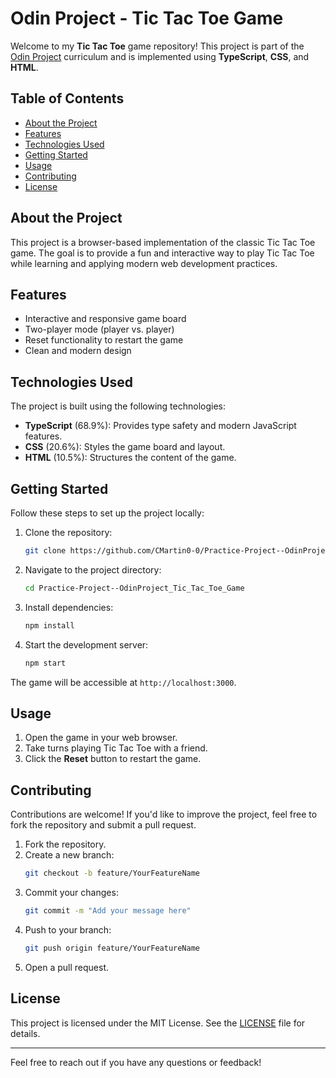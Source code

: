 # Odin Project - Tic Tac Toe Game 

Welcome to my **Tic Tac Toe** game repository! This project is part of the [Odin Project]([https://www.theodinproject.com/](https://www.theodinproject.com/lessons/node-path-javascript-tic-tac-toe)) curriculum and is implemented using **TypeScript**, **CSS**, and **HTML**.

## Table of Contents

- [About the Project](#about-the-project)
- [Features](#features)
- [Technologies Used](#technologies-used)
- [Getting Started](#getting-started)
- [Usage](#usage)
- [Contributing](#contributing)
- [License](#license)

## About the Project

This project is a browser-based implementation of the classic Tic Tac Toe game. The goal is to provide a fun and interactive way to play Tic Tac Toe while learning and applying modern web development practices.

## Features

- Interactive and responsive game board
- Two-player mode (player vs. player)
- Reset functionality to restart the game
- Clean and modern design

## Technologies Used

The project is built using the following technologies:

- **TypeScript** (68.9%): Provides type safety and modern JavaScript features.
- **CSS** (20.6%): Styles the game board and layout.
- **HTML** (10.5%): Structures the content of the game.

## Getting Started

Follow these steps to set up the project locally:

1. Clone the repository:
   ```bash
   git clone https://github.com/CMartin0-0/Practice-Project--OdinProject_Tic_Tac_Toe_Game.git
   ```
2. Navigate to the project directory:
   ```bash
   cd Practice-Project--OdinProject_Tic_Tac_Toe_Game
   ```
3. Install dependencies:
   ```bash
   npm install
   ```
4. Start the development server:
   ```bash
   npm start
   ```

The game will be accessible at `http://localhost:3000`.

## Usage

1. Open the game in your web browser.
2. Take turns playing Tic Tac Toe with a friend.
3. Click the **Reset** button to restart the game.

## Contributing

Contributions are welcome! If you'd like to improve the project, feel free to fork the repository and submit a pull request.

1. Fork the repository.
2. Create a new branch:
   ```bash
   git checkout -b feature/YourFeatureName
   ```
3. Commit your changes:
   ```bash
   git commit -m "Add your message here"
   ```
4. Push to your branch:
   ```bash
   git push origin feature/YourFeatureName
   ```
5. Open a pull request.

## License

This project is licensed under the MIT License. See the [LICENSE](LICENSE) file for details.

---

Feel free to reach out if you have any questions or feedback!

